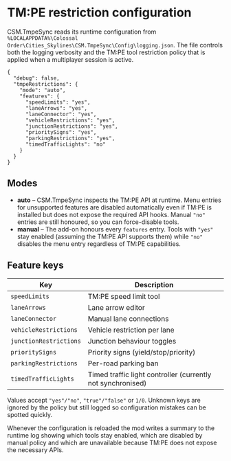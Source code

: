 # TM:PE restriction configuration

CSM.TmpeSync reads its runtime configuration from
`%LOCALAPPDATA%\Colossal Order\Cities_Skylines\CSM.TmpeSync\Config\logging.json`.
The file controls both the logging verbosity and the TM:PE tool restriction
policy that is applied when a multiplayer session is active.

```
{
  "debug": false,
  "tmpeRestrictions": {
    "mode": "auto",
    "features": {
      "speedLimits": "yes",
      "laneArrows": "yes",
      "laneConnector": "yes",
      "vehicleRestrictions": "yes",
      "junctionRestrictions": "yes",
      "prioritySigns": "yes",
      "parkingRestrictions": "yes",
      "timedTrafficLights": "no"
    }
  }
}
```

## Modes

- **auto** – CSM.TmpeSync inspects the TM:PE API at runtime. Menu entries for
  unsupported features are disabled automatically even if TM:PE is installed but
  does not expose the required API hooks. Manual `"no"` entries are still
  honoured, so you can force-disable tools.
- **manual** – The add-on honours every `features` entry. Tools with `"yes"` stay
  enabled (assuming the TM:PE API supports them) while `"no"` disables the menu
  entry regardless of TM:PE capabilities.

## Feature keys

| Key | Description |
| --- | --- |
| `speedLimits` | TM:PE speed limit tool |
| `laneArrows` | Lane arrow editor |
| `laneConnector` | Manual lane connections |
| `vehicleRestrictions` | Vehicle restriction per lane |
| `junctionRestrictions` | Junction behaviour toggles |
| `prioritySigns` | Priority signs (yield/stop/priority) |
| `parkingRestrictions` | Per-road parking ban |
| `timedTrafficLights` | Timed traffic light controller (currently not synchronised) |

Values accept `"yes"/"no"`, `"true"/"false"` or `1/0`. Unknown keys are
ignored by the policy but still logged so configuration mistakes can be spotted
quickly.

Whenever the configuration is reloaded the mod writes a summary to the runtime
log showing which tools stay enabled, which are disabled by manual policy and
which are unavailable because TM:PE does not expose the necessary APIs.
